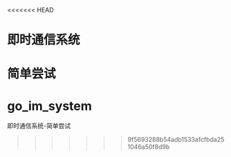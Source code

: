 <<<<<<< HEAD
# 即时通信系统
简单尝试
=======
# go_im_system
即时通信系统-简单尝试
>>>>>>> 9f5693288b54adb1533afcfbda251046a50f8d9b
